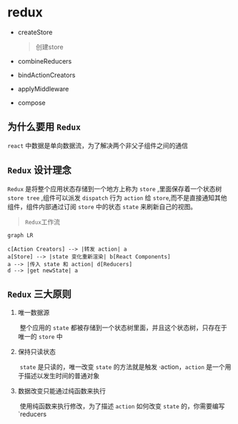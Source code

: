 # redux

- createStore

  > 创建store

- combineReducers

- bindActionCreators

- applyMiddleware

- compose

## 为什么要用 `Redux`

`react` 中数据是单向数据流，为了解决两个非父子组件之间的通信

## `Redux` 设计理念

`Redux` 是将整个应用状态存储到一个地方上称为 `store` ,里面保存着一个状态树 `store tree` ,组件可以派发 `dispatch` 行为 `action` 给 `store`,而不是直接通知其他组件，组件内部通过订阅 `store` 中的状态 `state` 来刷新自己的视图。

> `Redux`工作流

```mermaid
graph LR

c[Action Creators] --> |转发 action| a
a[Store] --> |state 变化重新渲染| b[React Components]  
a --> |传入 state 和 action| d[Reducers]
d --> |get newState| a
```



## `Redux` 三大原则

1. 唯一数据源

   ​	整个应用的 `state` 都被存储到一个状态树里面，并且这个状态树，只存在于唯一的 `store` 中

2. 保持只读状态

   ​	`state` 是只读的，唯一改变 `state` 的方法就是触发 ·action，`action` 是一个用于描述以发生时间的普通对象

3. 数据改变只能通过纯函数来执行

   ​	使用纯函数来执行修改，为了描述 `action` 如何改变 `state` 的，你需要编写 `reducers